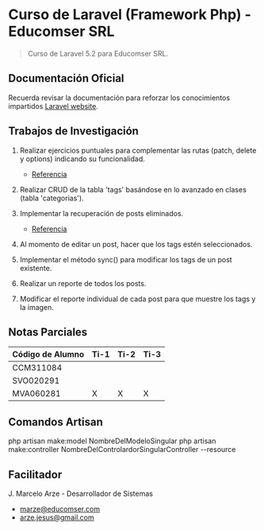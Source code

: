 # Curso de Laravel (Framework Php) - Educomser SRL

> Curso de Laravel 5.2 para Educomser SRL.

## Documentación Oficial

Recuerda revisar la documentación para reforzar los conocimientos impartidos [Laravel website](http://laravel.com/docs).

## Trabajos de Investigación

1. Realizar ejercicios puntuales para complementar las rutas (patch, delete y options) indicando su funcionalidad.
    - [Referencia](https://laravel.com/docs/5.2/routing)
    
2. Realizar CRUD de la tabla 'tags' basándose en lo avanzado en clases (tabla 'categorias').

3. Implementar la recuperación de posts eliminados.
    - [Referencia](https://laravel.com/docs/5.2/eloquent)
    
4. Al momento de editar un post, hacer que los tags estén seleccionados.

5. Implementar el método sync() para modificar los tags de un post existente.

6. Realizar un reporte de todos los posts.

7. Modificar el reporte individual de cada post para que muestre los tags y la imagen.

## Notas Parciales

Código de Alumno | Ti-1 | Ti-2 | Ti-3 |
---------------- | ---- | ---- | ---- |
CCM311084| | | |
SVO020291| | | |
MVA060281|X|X|X|

## Comandos Artisan

php artisan make:model NombreDelModeloSingular
php artisan make:controller NombreDelControlardorSingularController --resource

## Facilitador

J. Marcelo Arze - Desarrollador de Sistemas
- [marze@educomser.com](marze@educomser.com)
- [arze.jesus@gmail.com](arze.jesus@gmail.com)